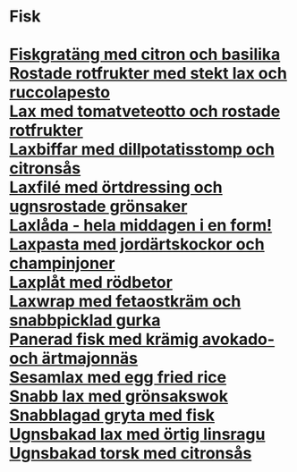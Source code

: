 # Fisk<br/><br/>[Fiskgratäng med citron och basilika](/recipes/fisk/fiskgratang-med-citron-och-basilika.md)<br/>[Rostade rotfrukter med stekt lax och ruccolapesto](/recipes/fisk/lax-med-ruccolapesto.md)<br/>[Lax med tomatveteotto och rostade rotfrukter](/recipes/fisk/lax-med-tomatveteotto-och-rostade-rotfrukter.md)<br/>[Laxbiffar med dillpotatisstomp och citronsås](/recipes/fisk/laxbiffar-med-dillpotatisstomp-och-citronsas.md)<br/>[Laxfilé med örtdressing och ugnsrostade grönsaker](/recipes/fisk/laxfilé-med-ortdressing-och-ugnsrostade-gronsaker.md)<br/>[Laxlåda - hela middagen i en form!](/recipes/fisk/laxlada---hela-middagen-i-en-form!.md)<br/>[Laxpasta med jordärtskockor och champinjoner](/recipes/fisk/laxpasta-med-jordartskockor-och-champinjoner.md)<br/>[Laxplåt med rödbetor](/recipes/fisk/laxplat-med-rodbetor.md)<br/>[Laxwrap med fetaostkräm och snabbpicklad gurka](/recipes/fisk/laxwrap-med-fetaostkram-och-snabbpicklad-gurka.md)<br/>[Panerad fisk med krämig avokado- och ärtmajonnäs](/recipes/fisk/panerad-fisk-med-kramig-avokado--och-artmajonnas.md)<br/>[Sesamlax med egg fried rice](/recipes/fisk/sesamlax-med-egg-fried-rice.md)<br/>[Snabb lax med grönsakswok](/recipes/fisk/snabb-lax-med-wok.md)<br/>[Snabblagad gryta med fisk](/recipes/fisk/snabblagad-gryta-med-fisk.md)<br/>[Ugnsbakad lax med örtig linsragu](/recipes/fisk/ugnsbakad-lax-med-ortig-linsragu.md)<br/>[Ugnsbakad torsk med citronsås](/recipes/fisk/ugnsbakad-torsk-med-citronsas.md)
